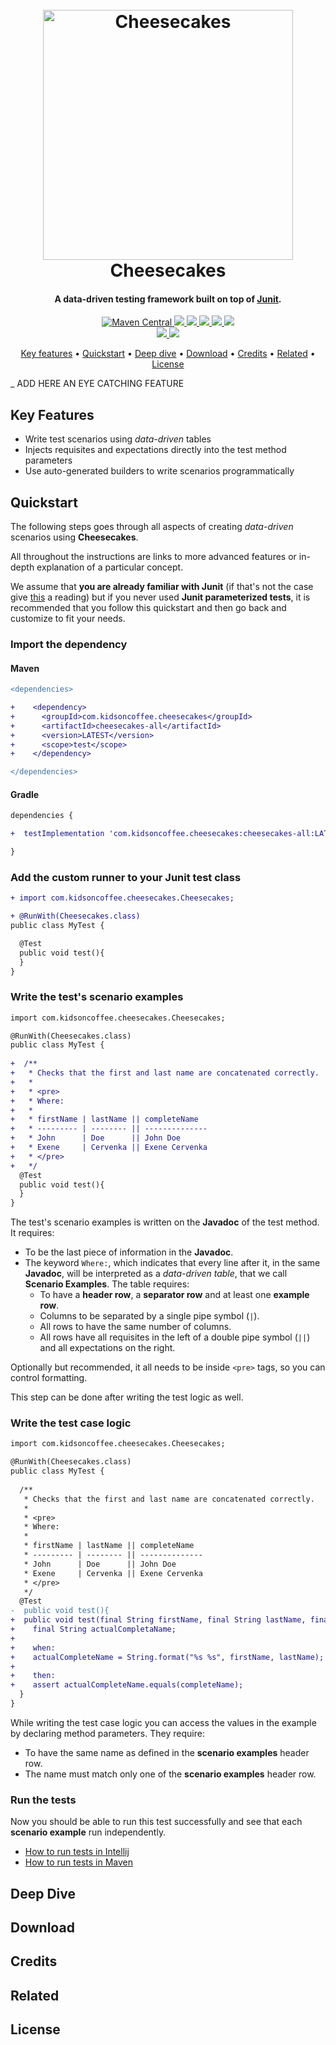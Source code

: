 <h1 align="center">
  <br>
  <img src="https://cdn.pixabay.com/photo/2017/11/28/00/45/cheesecake-2982634_960_720.png" alt="Cheesecakes" width="400">
  <br>
  Cheesecakes
  <br>
</h1>

<h4 align="center">A data-driven testing framework built on top of <a href="https://junit.org/junit4/" target="_blank">Junit</a>.</h4>

<p align="center">
  <a href="#">
    <img alt="Maven Central" src="https://img.shields.io/maven-central/v/com.kidsoncoffee.cheesecakes/cheesecakes-all.svg"/>
  </a>
  <a href="https://travis-ci.org/kidsoncoffee/cheesecakes">
      <img src="https://travis-ci.org/kidsoncoffee/cheesecakes.svg?branch=master"/>
  </a>
  <a href="https://www.codacy.com/app/fernandochovich/cheesecakes?utm_source=github.com&amp;utm_medium=referral&amp;utm_content=kidsoncoffee/cheesecakes&amp;utm_campaign=Badge_Grade">
      <img src="https://api.codacy.com/project/badge/Grade/d06b366b33a74e1ba180a44fe68d20cd"/>
  </a>
  <a href="https://github.com/kidsoncoffee/cheesecakes/issues">
      <img src="https://img.shields.io/github/issues/kidsoncoffee/cheesecakes.svg"/>
  </a>
  <a href="#">
      <img src="https://img.shields.io/badge/contributions-welcome-orange.svg"/>
  </a>
  <a href="https://opensource.org/licenses/MIT">
      <img src="https://img.shields.io/badge/license-MIT-blue.svg"/>
  </a>
  <br/>
  <a href="https://gitter.im/cheesecakes-ddt">
    <img src="https://badges.gitter.im/cheesecakes-ddt.svg"/>
  </a>
  <a href="https://saythanks.io/to/kidsoncoffee">
      <img src="https://img.shields.io/badge/SayThanks.io-%E2%98%BC-1EAEDB.svg"/>
  </a>
</p>

<p align="center">
  <a href="#key-features">Key features</a> •
  <a href="#quickstart">Quickstart</a> •
  <a href="#deep-dive">Deep dive</a> •
  <a href="#download">Download</a> •
  <a href="#credits">Credits</a> •
  <a href="#related">Related</a> •
  <a href="#license">License</a>
</p>

_ ADD HERE AN EYE CATCHING FEATURE

## Key Features

* Write test scenarios using *data-driven* tables
* Injects requisites and expectations directly into the test method parameters
* Use auto-generated builders to write scenarios programmatically

## Quickstart

The following steps goes through all aspects of creating *data-driven* scenarios using **Cheesecakes**. 

All throughout the instructions are links to more advanced features or in-depth explanation of a particular concept. 

We assume that **you are already familiar with Junit** (if that's not the case give [this](https://junit.org/junit4/) a reading) but if you never used **Junit parameterized tests**, it is recommended that you follow this quickstart and then go back and customize to fit your needs.

### Import the dependency

#### Maven

```diff
<dependencies>

+    <dependency>
+      <groupId>com.kidsoncoffee.cheesecakes</groupId>
+      <artifactId>cheesecakes-all</artifactId>
+      <version>LATEST</version>
+      <scope>test</scope>
+    </dependency>

</dependencies>
```

#### Gradle

```diff
dependencies {

+  testImplementation 'com.kidsoncoffee.cheesecakes:cheesecakes-all:LATEST'

}
```

### Add the custom runner to your Junit test class

```diff
+ import com.kidsoncoffee.cheesecakes.Cheesecakes;

+ @RunWith(Cheesecakes.class)
public class MyTest {

  @Test
  public void test(){
  } 
}

```

### Write the test's scenario examples

```diff
import com.kidsoncoffee.cheesecakes.Cheesecakes;

@RunWith(Cheesecakes.class)
public class MyTest {
  
+  /**
+   * Checks that the first and last name are concatenated correctly.
+   *
+   * <pre>
+   * Where:
+   * 
+   * firstName | lastName || completeName
+   * --------- | -------- || --------------
+   * John      | Doe      || John Doe
+   * Exene     | Cervenka || Exene Cervenka
+   * </pre>
+   */
  @Test
  public void test(){
  } 
}
```

The test's scenario examples is written on the **Javadoc** of the test method. It requires:
* To be the last piece of information in the **Javadoc**.
* The keyword `Where:`, which indicates that every line after it, in the same **Javadoc**, will be interpreted as a *data-driven table*, that we call **Scenario Examples**. The table requires:
  * To have a **header row**, a **separator row** and at least one **example row**. 
  * Columns to be separated by a single pipe symbol (`|`).
  * All rows to have the same number of columns.
  * All rows have all requisites in the left of a double pipe symbol (`||`) and all expectations on the right.

Optionally but recommended, it all needs to be inside `<pre>` tags, so you can control formatting.

This step can be done after writing the test logic as well.

### Write the test case logic

```diff
import com.kidsoncoffee.cheesecakes.Cheesecakes;

@RunWith(Cheesecakes.class)
public class MyTest {
  
  /**
   * Checks that the first and last name are concatenated correctly.
   *
   * <pre>
   * Where:
   * 
   * firstName | lastName || completeName
   * --------- | -------- || --------------
   * John      | Doe      || John Doe
   * Exene     | Cervenka || Exene Cervenka
   * </pre>
   */
  @Test
-  public void test(){
+  public void test(final String firstName, final String lastName, final String completeName){
+    final String actualCompletaName;
+    
+    when:
+    actualCompleteName = String.format("%s %s", firstName, lastName); 
+    
+    then:
+    assert actualCompleteName.equals(completeName);
  } 
}
```

While writing the test case logic you can access the values in the example by declaring method parameters. They require:
* To have the same name as defined in the **scenario examples** header row.
* The name must match only one of the **scenario examples** header row.

### Run the tests

Now you should be able to run this test successfully and see that each **scenario example** run independently.

* [How to run tests in Intellij](https://www.jetbrains.com/help/idea/performing-tests.html)
* [How to run tests in Maven](http://maven.apache.org/surefire/maven-surefire-plugin/examples/single-test.html)

## Deep Dive

## Download

## Credits

## Related

## License
